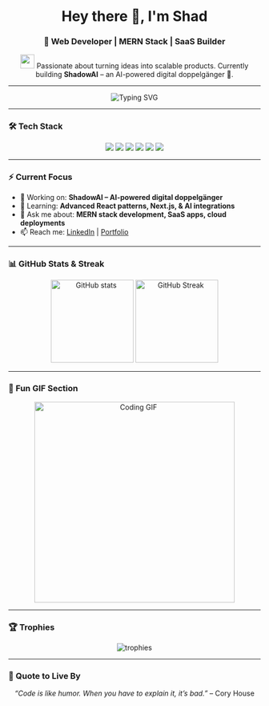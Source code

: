 <!-- Intro Section -->
<h1 align="center">Hey there 👋, I'm Shad</h1>
<h3 align="center">🚀 Web Developer | MERN Stack | SaaS Builder</h3>

<p align="center">
  <img src="https://media.giphy.com/media/hvRJCLFzcasrR4ia7z/giphy.gif" width="28"> 
  Passionate about turning ideas into scalable products. Currently building 
  <strong>ShadowAI</strong> – an AI-powered digital doppelgänger 🤖.
</p>

---

<!-- Cool Typing Animation -->
<p align="center">
  <img src="https://readme-typing-svg.demolab.com?font=Fira+Code&size=22&pause=1000&color=36BCF7&center=true&vCenter=true&width=600&lines=Web+Developer+%7C+MERN+Stack;SaaS+and+AI+Enthusiast;Lifelong+Learner+%26+Problem+Solver" alt="Typing SVG" />
</p>

---

### 🛠 Tech Stack
<p align="center">
  <img src="https://img.shields.io/badge/React-20232A?style=for-the-badge&logo=react&logoColor=61DAFB" />
  <img src="https://img.shields.io/badge/Vite-646CFF?style=for-the-badge&logo=vite&logoColor=white" />
  <img src="https://img.shields.io/badge/Tailwind_CSS-38B2AC?style=for-the-badge&logo=tailwind-css&logoColor=white" />
  <img src="https://img.shields.io/badge/Node.js-43853D?style=for-the-badge&logo=node.js&logoColor=white" />
  <img src="https://img.shields.io/badge/Express.js-000000?style=for-the-badge&logo=express&logoColor=white" />
  <img src="https://img.shields.io/badge/MongoDB-4EA94B?style=for-the-badge&logo=mongodb&logoColor=white" />
</p>

---

### ⚡ Current Focus
- 🔭 Working on: **ShadowAI – AI-powered digital doppelgänger**
- 🌱 Learning: **Advanced React patterns, Next.js, & AI integrations**
- 💬 Ask me about: **MERN stack development, SaaS apps, cloud deployments**
- 📫 Reach me: [LinkedIn](https://linkedin.com/in/YOUR-LINKEDIN) | [Portfolio](https://your-portfolio.com)

---

### 📊 GitHub Stats & Streak
<p align="center">
  <img src="https://github-readme-stats.vercel.app/api?username=YOUR_USERNAME&show_icons=true&theme=radical" alt="GitHub stats" height="165"/>
  <img src="https://streak-stats.demolab.com/?user=YOUR_USERNAME&theme=radical" alt="GitHub Streak" height="165"/>
</p>

---

### 🎯 Fun GIF Section
<p align="center">
  <img src="https://media.giphy.com/media/qgQUggAC3Pfv687qPC/giphy.gif" width="400" alt="Coding GIF" />
</p>

---

### 🏆 Trophies
<p align="center">
  <img src="https://github-profile-trophy.vercel.app/?username=YOUR_USERNAME&theme=radical&margin-w=10&margin-h=10&no-bg=true&no-frame=true" alt="trophies" />
</p>

---

### 🌱 Quote to Live By
<p align="center">
  <i>“Code is like humor. When you have to explain it, it’s bad.”</i> – Cory House
</p>
